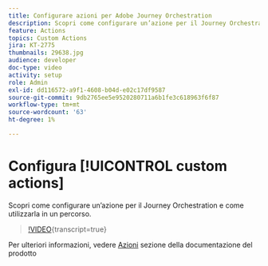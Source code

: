 ```yaml
---
title: Configurare azioni per Adobe Journey Orchestration
description: Scopri come configurare un’azione per il Journey Orchestration e come utilizzarla in un percorso.
feature: Actions
topics: Custom Actions
jira: KT-2775
thumbnails: 29638.jpg
audience: developer
doc-type: video
activity: setup
role: Admin
exl-id: dd116572-a9f1-4608-b04d-e02c17df9587
source-git-commit: 9db2765ee5e9520280711a6b1fe3c618963f6f87
workflow-type: tm+mt
source-wordcount: '63'
ht-degree: 1%

---
```


# Configura [!UICONTROL custom actions]

Scopri come configurare un’azione per il Journey Orchestration e come utilizzarla in un percorso.

>[!VIDEO](https://video.tv.adobe.com/v/29638?learn=on){transcript=true}

Per ulteriori informazioni, vedere [Azioni](https://experienceleague.adobe.com/docs/journeys/using/action-journeys/action.html?lang=en) sezione della documentazione del prodotto
